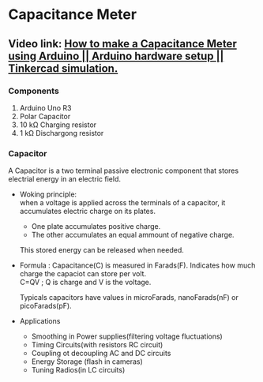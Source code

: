 #  Capacitance Meter
## Video link: [How to make a Capacitance Meter using Arduino || Arduino hardware setup || Tinkercad simulation.](https://www.youtube.com/watch?v=MNbaVYFMhaw&list=PLWqnlHhsmcI4eBDLBtaZs16XZq0WL1SlP&index=10)

### Components
1. Arduino Uno R3 
2. Polar Capacitor
3. 10 kΩ Charging resistor
4. 1 kΩ Dischargong resistor 

### Capacitor

A Capacitor is a two terminal passive electronic component that stores electrial energy in an electric field. 

 - Woking principle:   
 when a voltage is applied across the terminals of a capacitor, it accumulates electric charge on its plates.
   - One plate accumulates positive charge.
   -  The other accumulates an equal ammount of negative charge.

   This stored energy can be released when needed.

 - Formula :
 Capacitance(C) is measured in Farads(F). Indicates how much charge the capaciot can store per volt.   
 C=QV ; Q is charge and V is the voltage. 
 
    Typicals capacitors  have values in microFarads, nanoFarads(nF) or picoFarads(pF).

  - Applications
    - Smoothing in Power supplies(filtering voltage fluctuations)
    - Timing Circuits(with resistors RC circuit)
    - Coupling ot decoupling AC and DC circuits
    - Energy Storage (flash in cameras)
    - Tuning Radios(in LC circuits)
    



